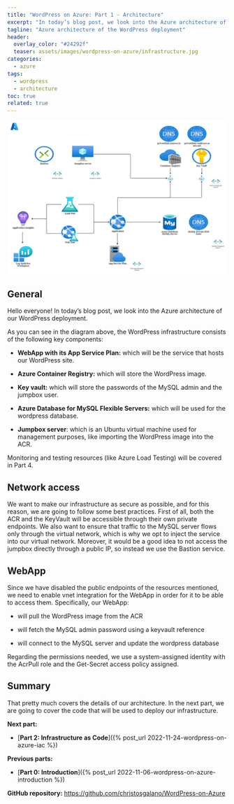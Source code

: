```yaml
---
title: "WordPress on Azure: Part 1 - Architecture"
excerpt: "In today’s blog post, we look into the Azure architecture of our WordPress deployment."
tagline: "Azure architecture of the WordPress deployment"
header:
  overlay_color: "#24292f"
  teaser: assets/images/wordpress-on-azure/infrastructure.jpg
categories:
  - azure
tags:
  - wordpress
  - architecture
toc: true
related: true
---
```


![infrastructure](/assets/images/wordpress-on-azure/infrastructure.jpg)

## General

Hello everyone! In today’s blog post, we look into the Azure architecture of our WordPress deployment.

As you can see in the diagram above, the WordPress infrastructure consists of the following key components:

* **WebApp with its App Service Plan:** which will be the service that hosts our WordPress site.

* **Azure Container Registry:** which will store the WordPress image.

* **Key vault:** which will store the passwords of the MySQL admin and the jumpbox user.

* **Azure Database for MySQL Flexible Servers:** which will be used for the wordpress database.

* **Jumpbox server**: which is an Ubuntu virtual machine used for management purposes, like importing the WordPress image into the ACR.
  
Monitoring and testing resources (like Azure Load Testing) will be covered in Part 4.

## Network access

We want to make our infrastructure as secure as possible, and for this reason, we are going to follow some best practices. First of all, both the ACR and the KeyVault will be accessible through their own private endpoints. We also want to ensure that traffic to the MySQL server flows only through the virtual network, which is why we opt to inject the service into our virtual network. Moreover, it would be a good idea to not access the jumpbox directly through a public IP, so instead we use the Bastion service.

## WebApp

Since we have disabled the public endpoints of the resources mentioned, we need to enable vnet integration for the WebApp in order for it to be able to access them. Specifically, our WebApp:

* will pull the WordPress image from the ACR

* will fetch the MySQL admin password using a keyvault reference

* will connect to the MySQL server and update the wordpress database

Regarding the permissions needed, we use a system-assigned identity with the AcrPull role and the Get-Secret access policy assigned.

## Summary

That pretty much covers the details of our architecture. In the next part, we are going to cover the code that will be used to deploy our infrastructure.

**Next part:**

* [**Part 2: Infrastructure as Code**]({% post_url 2022-11-24-wordpress-on-azure-iac %})

**Previous parts:**

* [**Part 0: Introduction**]({% post_url 2022-11-06-wordpress-on-azure-introduction %})

**GitHub repository:** <https://github.com/christosgalano/WordPress-on-Azure>
